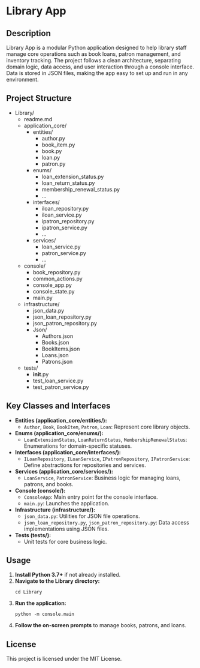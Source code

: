 # Library App

## Description

Library App is a modular Python application designed to help library staff manage core operations such as book loans, patron management, and inventory tracking. The project follows a clean architecture, separating domain logic, data access, and user interaction through a console interface. Data is stored in JSON files, making the app easy to set up and run in any environment.

## Project Structure

- Library/
  - readme.md
  - application_core/
    - entities/
      - author.py
      - book_item.py
      - book.py
      - loan.py
      - patron.py
    - enums/
      - loan_extension_status.py
      - loan_return_status.py
      - membership_renewal_status.py
      - ...
    - interfaces/
      - iloan_repository.py
      - iloan_service.py
      - ipatron_repository.py
      - ipatron_service.py
      - ...
    - services/
      - loan_service.py
      - patron_service.py
      - ...
  - console/
    - book_repository.py
    - common_actions.py
    - console_app.py
    - console_state.py
    - main.py
  - infrastructure/
    - json_data.py
    - json_loan_repository.py
    - json_patron_repository.py
    - Json/
      - Authors.json
      - Books.json
      - BookItems.json
      - Loans.json
      - Patrons.json
  - tests/
    - __init__.py
    - test_loan_service.py
    - test_patron_service.py

## Key Classes and Interfaces

- **Entities (application_core/entities/):**
  - `Author`, `Book`, `BookItem`, `Patron`, `Loan`: Represent core library objects.
- **Enums (application_core/enums/):**
  - `LoanExtensionStatus`, `LoanReturnStatus`, `MembershipRenewalStatus`: Enumerations for domain-specific statuses.
- **Interfaces (application_core/interfaces/):**
  - `ILoanRepository`, `ILoanService`, `IPatronRepository`, `IPatronService`: Define abstractions for repositories and services.
- **Services (application_core/services/):**
  - `LoanService`, `PatronService`: Business logic for managing loans, patrons, and books.
- **Console (console/):**
  - `ConsoleApp`: Main entry point for the console interface.
  - `main.py`: Launches the application.
- **Infrastructure (infrastructure/):**
  - `json_data.py`: Utilities for JSON file operations.
  - `json_loan_repository.py`, `json_patron_repository.py`: Data access implementations using JSON files.
- **Tests (tests/):**
  - Unit tests for core business logic.

## Usage

1. **Install Python 3.7+** if not already installed.
2. **Navigate to the Library directory:**
   ```
   cd Library
   ```
3. **Run the application:**
   ```
   python -m console.main
   ```
4. **Follow the on-screen prompts** to manage books, patrons, and loans.

## License

This project is licensed under the MIT License.